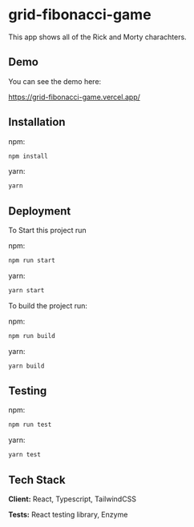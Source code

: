 # grid-fibonacci-game


 
This app shows all of the Rick and Morty charachters.

## Demo

You can see the demo here:

https://grid-fibonacci-game.vercel.app/

## Installation

npm:

```bash
npm install
```

yarn:

```bash
yarn
```

## Deployment

To Start this project run

npm:

```bash
npm run start
```

yarn:

```bash
yarn start
```

To build the project run:

npm:

```bash
npm run build
```

yarn:

```bash
yarn build
```

## Testing

npm:

```bash
npm run test
```

yarn:

```bash
yarn test
```
 
## Tech Stack

**Client:** React, Typescript, TailwindCSS

**Tests:** React testing library, Enzyme

 
